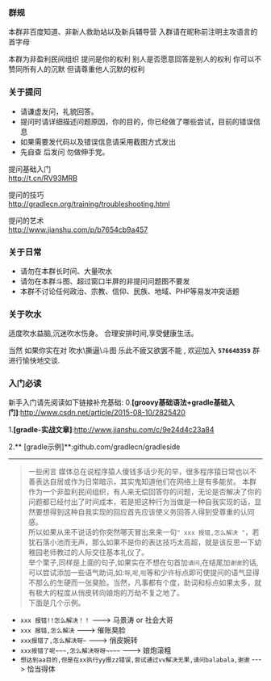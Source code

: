 
### 群规

本群非百度知道、非新人救助站以及新兵辅导营 
入群请在昵称前注明主攻语言的首字母

本群为非盈利民间组织
提问是你的权利 别人是否愿意回答是别人的权利
你可以不赞同所有人的沉默 但请尊重他人沉默的权利


###  关于提问 
- 请谦虚发问，礼貌回答。
- 提问时请详细描述问题原因，你的目的，你已经做了哪些尝试，目前的错误信息
- 如果需要发代码以及错误信息请采用截图方式发出
- 先自查 后发问 勿做伸手党。

提问基础入门   
http://t.cn/RV93MRB

提问的技巧   
http://gradlecn.org/training/troubleshooting.html

提问的艺术   
http://www.jianshu.com/p/b7654cb9a457

###  关于日常
- 请勿在本群长时间、大量吹水
- 请勿在本群斗图、超过窗口半屏的非提问问题图不要发
- 本群不讨论任何政治、宗教、信仰、民族、地域、PHP等易发冲突话题

### 关于吹水 
适度吹水益脑,沉迷吹水伤身。 
合理安排时间,享受健康生活。

当然 如果你实在对 吹水\撕逼\斗图 乐此不疲又欲罢不能 , 欢迎加入 **`576648359`** 群进行愉快地交谈.

### 入门必读
新手入门请先阅读如下链接补充基础:
0.**[groovy基础语法+gradle基础入门]**:http://www.csdn.net/article/2015-08-10/2825420

1.**[gradle-实战文章]**:http://www.jianshu.com/c/9e24d4c23a84

2.** [gradle示例]**:github.com/gradlecn/gradleside


****

>一些闲言 
媒体总在说程序猿人傻钱多话少死的早，很多程序猿日常也以不善表达自居或作为日常暗示，其实鬼知道他们在网络上是有多能贫。
本群作为一个非盈利民间组织，有人来无偿回答你的问题，无论是否解决了你的问题都已经付出了时间成本，若是把这种行为当做是一种自我实现的话，显然要想得到这种自我实现的回应首先应该使义务回答人得到受尊重的认同感。    
所以如果从来不说话的你突然哪天冒出来来一句`" xxx 报错,怎么解决 "`，若犹石落小池而无声，那么如果不是你的表达技巧太高超，就是该反思一下幼稚园老师教过的人际交往基本礼仪了。    
举个栗子,同样是上面的句子,如果实在不想在句首加`请问`,在结尾加`谢谢`的话,可以尝试添加一些语气助词,如:`呀`,`呢`,`啦`等和少许标点即可使提问的语气显得不那么的生硬而一张臭脸。当然，凡事都有个度，助词和标点如果太多，就有极大的程度从俏皮转向娘炮的万劫不复之地了。    
下面是几个示例。    
- `xxx 报错!!怎么解决！！`  ---> 马景涛 or 社会大哥    
- `xxx 报错,怎么解决`  ---> 催账臭脸     
- `xxx报错了,怎么解决呀~`  ---> 俏皮婉转   
- `xxx报错了呢~~~,怎么解决呀呀~~~~`  ---> 娘炮滚粗    
- `想达到aa目的,但是在xx执行yy报zz错误,尝试通过vv解决无果,请问balabala,谢谢`  ---> 恰当得体  
